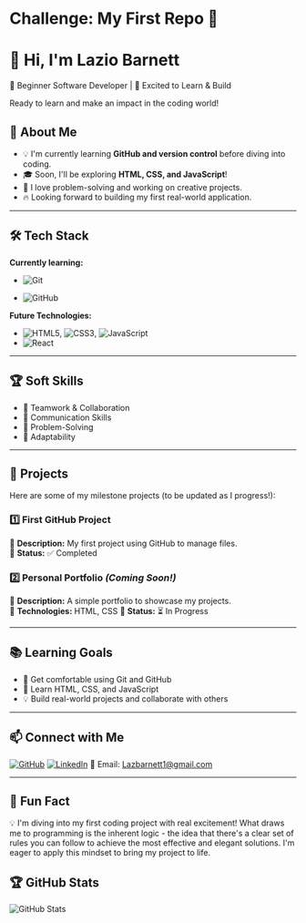 # Challenge: My First Repo 🚀

# 👋 Hi, I'm Lazio Barnett

🌱 Beginner Software Developer | 🚀 Excited to Learn & Build

Ready to learn and make an impact in the coding world!

## 🎯 About Me

- 💡 I'm currently learning **GitHub and version control** before diving into coding.
- 🎓 Soon, I'll be exploring **HTML, CSS, and JavaScript**!
- 🤖 I love problem-solving and working on creative projects.
- 🔥 Looking forward to building my first real-world application.

---

## 🛠️ Tech Stack

**Currently learning:**

- ![Git](https://img.shields.io/badge/-Git-F05032?style=flat&logo=git&logoColor=white)

- ![GitHub](https://img.shields.io/badge/-GitHub-181717?style=flat-circle&logo=github)

**Future Technologies:**

- ![HTML5](https://img.shields.io/badge/-HTML5-black?style=flat-circle&logo=html5&logoColor=white), ![CSS3](https://img.shields.io/badge/-CSS3-black?style=flat-circle&logo=css3), ![JavaScript](https://img.shields.io/badge/-JavaScript-black?style=flat-circle&logo=javascript)
- ![React](https://img.shields.io/badge/-React-black?style=flat-circle&logo=react)

---

## 🏆 Soft Skills

- 🤝 Teamwork & Collaboration
- 📢 Communication Skills
- 🎯 Problem-Solving
- 🚀 Adaptability

---

## 📌 Projects

Here are some of my milestone projects (to be updated as I progress!):

### **1️⃣ First GitHub Project**

🔹 **Description:** My first project using GitHub to manage files.  
🔹 **Status:** ✅ Completed

### **2️⃣ Personal Portfolio** _(Coming Soon!)_

🔹 **Description:** A simple portfolio to showcase my projects.  
🔹 **Technologies:** HTML, CSS
🔹 **Status:** ⏳ In Progress

---

## 📚 Learning Goals

- 🚀 Get comfortable using Git and GitHub
- 🎨 Learn HTML, CSS, and JavaScript
- 💡 Build real-world projects and collaborate with others

---

## 📫 Connect with Me

[![GitHub](https://img.shields.io/badge/-GitHub-181717?style=flat&logo=github&logoColor=white)](https://github.com/Lazio-Barnett)
[![LinkedIn](https://img.shields.io/badge/-LinkedIn-blue?style=flat&logo=linkedin&logoColor=white)](https://www.linkedin.com/in/lazio-barnett-3712b290/) 
📧 Email: [Lazbarnett1@gmail.com](mailto:youremail@example.com)

---

## 🚀 Fun Fact

💡 I'm diving into my first coding project with real excitement! What draws me to programming is the inherent logic - the idea that there's a clear set of rules you can follow to achieve the most effective and elegant solutions. I'm eager to apply this mindset to bring my project to life.



## 🏆 GitHub Stats

![GitHub Stats](https://github-readme-stats.vercel.app/api?username=yourusername&show_icons=true&theme=radical)

